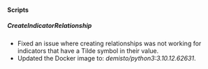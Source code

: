 
#### Scripts

##### CreateIndicatorRelationship
- Fixed an issue where creating relationships was not working for indicators that have a Tilde symbol in their value.
- Updated the Docker image to: *demisto/python3:3.10.12.62631*.
